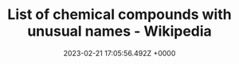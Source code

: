 ---
title: "List of chemical compounds with unusual names - Wikipedia"
link: "https://en.wikipedia.org/wiki/List_of_chemical_compounds_with_unusual_names?wprov=sfla1"
date: "2023-02-21 17:05:56.492Z +0000"
description: 
category: "wikipedia"
---